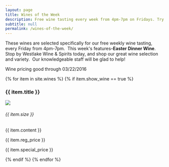 ```yaml
---
layout: page
title: Wines of the Week
description: Free wine tasting every week from 4pm-7pm on Fridays. Try four different wines every week and find your next favorite bottle.
subtitle: null
permalink: /wines-of-the-week/
---
```



These wines are selected specifically for our free weekly wine tasting, every Friday from 4pm-7pm. &nbsp;This week's features–**Easter Dinner Wine**. Stop by Westlake Wine & Spirits today, and shop our great wine selection and variety. &nbsp;Our knowledgeable staff will be glad to help!

Wine pricing good through 03/22/2016

<div class="wines-otw">{% for item in site.wines %} {% if item.show_wine == true %}<div class="wine-item"><h3>{{ item.title }}</h3><div class="wine-thumbnail"><img src="{{ item.image }}" /></div><div class="details"><h6>{{ item.size }}</h6>{{ item.content }}<p class="price reg-price">{{ item.reg_price }}</p><p class="price special-price">{{ item.special_price }}</p></div></div> {% endif %} {% endfor %}</div>